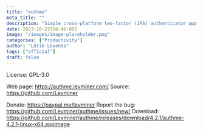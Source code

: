 ```yaml
---
title: "authme"
meta_title: ""
description: "Simple cross-platform two-factor (2FA) authenticator app for desktop."
date: 2023-10-22T16:46:00Z
image: "/images/image-placeholder.png"
categories: ["Productivity"]
author: "Lőrik Levente"
tags: ["official"]
draft: false
---
```


License: GPL-3.0

Web page: https://authme.levminer.com/
Source: https://github.com/Levminer

Donate: https://paypal.me/levminer
Report the bug: https://github.com/Levminer/authme/issues/new/
Download: https://github.com/Levminer/authme/releases/download/4.2.1/authme-4.2.1-linux-x64.appimage
